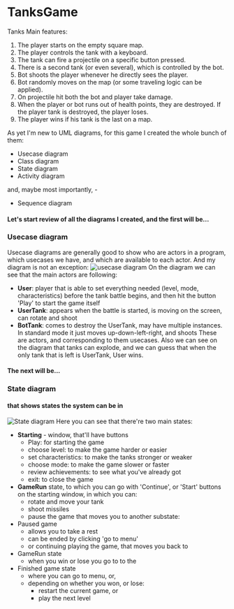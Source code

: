 # TanksGame
Tanks
Main features:
1. The player starts on the empty square map.
2. The player controls the tank with a keyboard.
3. The tank can fire a projectile on a specific button pressed.
4. There is a second tank (or even several), which is controlled by the bot.
5. Bot shoots the player whenever he directly sees the player.
6. Bot randomly moves on the map (or some traveling logic can be applied).
7. On projectile hit both the bot and player take damage.
8. When the player or bot runs out of health points, they are destroyed. If the player tank is destroyed, the player loses.
9. The player wins if his tank is the last on a map.

As yet I'm new to UML diagrams, for this game I created the whole bunch of them:
- Usecase diagram
- Class diagram
- State diagram
- Activity diagram

and, maybe most importantly, -
- Sequence diagram

#### Let's start review of all the diagrams I created, and the first will be...
### Usecase diagram
Usecase diagrams are generally good to show who are actors in a program, which usecases we have, and which are available to each actor. And my diagram is not an exception:
![usecase diagram](https://res.cloudinary.com/dbkotg0js/image/upload/v1701681555/github/tank_games/UCD_2_rfmkwe.svg)
On the diagram we can see that the main actors are following:
- **User**: player that is able to set everything needed (level, mode, characteristics) before the tank battle begins, and then hit the button 'Play' to start the game itself
- **UserTank**: appears when the battle is started, is moving on the screen, can rotate and shoot
- **BotTank**: comes to destroy the UserTank, may have multiple instances. In standard mode it just moves up-down-left-right, and shoots
These are actors, and corresponding to them usecases. Also we can see on the diagram that tanks can explode, and we can guess that when the only tank that is left is UserTank, User wins.

#### The next will be...
### State diagram
#### that shows states the system can be in
![State diagram](https://res.cloudinary.com/dbkotg0js/image/upload/v1701681432/github/tank_games/StD_4_vnanvf.svg)
Here you can see that there're two main states:
- **Starting** - window, that'll have buttons
    - Play: for starting the game
    - choose level: to make the game harder or easier
    - set characteristics: to make the tanks stronger or weaker
    - choose mode: to make the game slower or faster
    - review achievements: to see what you've already got
    - exit: to close the game
- **GameRun** state, to which you can go with 'Continue', or 'Start' buttons on the starting window, in which you can:
    - rotate and move your tank
    - shoot missiles
    - pause the game that moves you to another substate:
- Paused game
    - allows you to take a rest
    - can be ended by clicking 'go to menu'
    - or continuing playing the game, that moves you back to
- GameRun state
    - when you win or lose you go to to the
- Finished game state
    - where you can go to menu, or,
    - depending on whether you won, or lose:
        - restart the current game, or
        - play the next level








